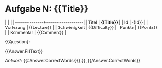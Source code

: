 # Aufgabe N: {{Title}}

|               |                   |
|---------------+-------------------|
| Titel         | **{{Title}}**  |
| Id            | {{Id}}         |
| Vorlesung     | {{Lecture}}    |
| Schwierigkeit | {{Difficulty}} |
| Punkte        | {{Points}}     |
| Kommentar     | {{Comment}}    |

{{Question}}

{{Answer.FillText}}

*Antwort:* {{#Answer.CorrectWords}}{{.}}, {{/Answer.CorrectWords}}

